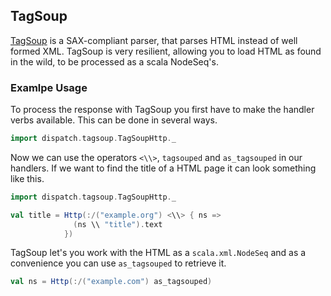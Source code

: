 TagSoup
-------

[TagSoup][tagsoup] is a SAX-compliant parser, that parses HTML instead
of well formed XML. TagSoup is very resilient, allowing you to load HTML
as found in the wild, to be processed as a scala NodeSeq's.

[tagsoup]: http://ccil.org/~cowan/XML/tagsoup/

### Examlpe Usage

To process the response with TagSoup you first have to make the handler
verbs available. This can be done in several ways.

```scala
import dispatch.tagsoup.TagSoupHttp._
```
Now we can use the operators `<\\>`, `tagsouped` and `as_tagsouped` in
our handlers. If we want to find the title of a HTML page it can look
something like this.

```scala
import dispatch.tagsoup.TagSoupHttp._

val title = Http(:/("example.org") <\\> { ns =>
              (ns \\ "title").text
            })
```
TagSoup let's you work with the HTML as a `scala.xml.NodeSeq` and as a
convenience you can use `as_tagsouped` to retrieve it.

```scala
val ns = Http(:/("example.com") as_tagsouped)
```

